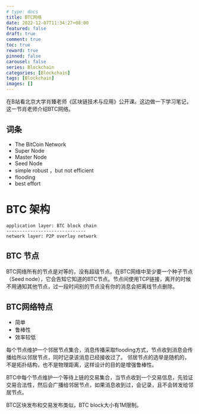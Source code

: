 ```yaml
---
# type: docs 
title: BTC网络
date: 2022-12-07T11:34:27+08:00
featured: false
draft: true
comment: true
toc: true
reward: true
pinned: false
carousel: false
series: Blockchain
categories: [Blockchain]
tags: [Blockchain]
images: []
---
```


在B站看北京大学肖臻老师《区块链技术与应用》公开课。这边做一下学习笔记，这一节肖老师介绍BTC网络。


## 词条

- The BitCoin  Network
- Super Node
- Master Node
- Seed Node
- simple robust ，but not efficient
- flooding
- best effort

# BTC 架构

```
application layer: BTC block chain
------------------------------
network layer: P2P overlay network
```


## BTC 节点

BTC网络所有的节点是对等的，没有超级节点。在BTC网络中至少要一个种子节点（Seed node），它会告知它知道的BTC节点。节点间使用TCP链接，离开的时候不用通知其他节点，过一段时间别的节点没有你的消息会把离线节点删除。

## BTC网络特点

- 简单
- 鲁棒性
- 效率较低

每个节点维护一个邻居节点集合，消息传播采取flooding方式，节点收到消息会传播给所以邻居节点，同时记录该消息已经接收过了。
邻居节点的选举是随机的，不是拓扑结构，也不是物理距离，这样设计的目的是增强鲁棒性。

BTC中每个节点维护一个等待上链的交易集合，当节点收到一个交易信息，先验证交易合法性，然后会广播给邻居节点，如果消息收到过，会记录，且不会转发给邻居节点。

BTC区块发布和交易发布类似，BTC block大小有1M限制。
